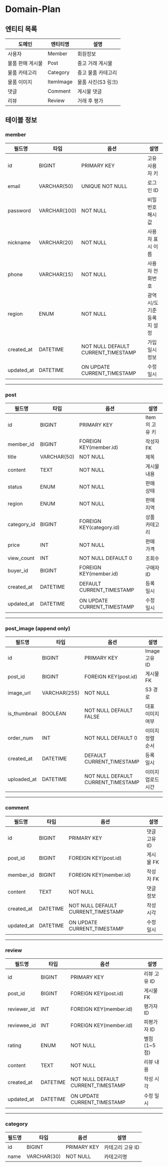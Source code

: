 # Domain-Plan

## 엔티티 목록

| 도메인           | 엔티티명      | 설명               |
| ---------------- |-----------| ------------------ |
| 사용자           | Member    | 회원정보           |
| 물품 판매 게시물 | Post      | 중고 거래 게시물   |
| 물품 카테고리    | Category  | 중고 물품 카테고리 |
| 물품 이미지      | ItemImage | 물품 사진(S3 링크) |
| 댓글             | Comment   | 게시물 댓글        |
| 리뷰             | Review    | 거래 후 평가       |



## 테이블 정보

### member

| 필드명     | 타입         | 옵션                               | 설명                       |
| ---------- | ------------ | ---------------------------------- | -------------------------- |
| id         | BIGINT       | PRIMARY KEY                        | 고유 사용자 키             |
| email      | VARCHAR(50)  | UNIQUE NOT NULL                    | 로그인 ID                  |
| password   | VARCHAR(100) | NOT NULL                           | 비밀번호 해시값            |
| nickname   | VARCHAR(20)  | NOT NULL                           | 사용자 표시 이름           |
| phone      | VARCHAR(15)  | NOT NULL                           | 사용자 전화번호            |
| region     | ENUM         | NOT NULL                           | 광역시/도 기준 등록지 설정 |
| created_at | DATETIME     | NOT NULL DEFAULT CURRENT_TIMESTAMP | 가입일시 정보              |
| updated_at | DATETIME     | ON UPDATE CURRENT_TIMESTAMP        | 수정 일시                  |

---

### post

| 필드명      | 타입        | 옵션                        | 설명           |
| ----------- | ----------- | --------------------------- | -------------- |
| id          | BIGINT      | PRIMARY KEY                 | Item의 고유 키 |
| member_id     | BIGINT      | FOREIGN KEY(member.id)        | 작성자 FK      |
| title       | VARCHAR(50) | NOT NULL                    | 제목           |
| content     | TEXT        | NOT NULL                    | 게시물 내용    |
| status      | ENUM        | NOT NULL                    | 판매 상태      |
| region      | ENUM        | NOT NULL                    | 판매 지역      |
| category_id | BIGINT      | FOREIGN KEY(category.id)    | 상품 카테고리  |
| price       | INT         | NOT NULL                    | 판매 가격      |
| view_count  | INT         | NOT NULL DEFAULT 0          | 조회수         |
| buyer_id    | BIGINT      | FOREIGN KEY(member.id)        | 구매자 ID      |
| created_at  | DATETIME    | DEFAULT CURRENT_TIMESTAMP   | 등록 일시      |
| updated_at  | DATETIME    | ON UPDATE CURRENT_TIMESTAMP | 수정 일시      |

---

### post_image (append only)

| 필드명       | 타입         | 옵션                               | 설명               |
| ------------ | ------------ | ---------------------------------- | ------------------ |
| id           | BIGINT       | PRIMARY KEY                        | Image 고유 ID      |
| post_id      | BIGINT       | FOREIGN KEY(post.id)               | 게시물 FK          |
| image_url    | VARCHAR(255) | NOT NULL                           | S3 경로            |
| is_thumbnail | BOOLEAN      | NOT NULL DEFAULT FALSE             | 대표 이미지 여부   |
| order_num    | INT          | NOT NULL DEFAULT 0                 | 이미지 정렬 순서   |
| created_at   | DATETIME     | DEFAULT CURRENT_TIMESTAMP          | 등록 일시          |
| uploaded_at  | DATETIME     | NOT NULL DEFAULT CURRENT_TIMESTAMP | 이미지 업로드 시간 |

---

### comment

| 필드명     | 타입     | 옵션                               | 설명         |
| ---------- | -------- | ---------------------------------- | ------------ |
| id         | BIGINT   | PRIMARY KEY                        | 댓글 고유 ID |
| post_id    | BIGINT   | FOREIGN KEY(post.id)               | 게시물 FK    |
| member_id    | BIGINT   | FOREIGN KEY(member.id)               | 작성자 FK    |
| content    | TEXT     | NOT NULL                           | 댓글 정보    |
| created_at | DATETIME | NOT NULL DEFAULT CURRENT_TIMESTAMP | 작성 시각    |
| updated_at | DATETIME | ON UPDATE CURRENT_TIMESTAMP        | 수정 일시    |

---

### review

| 필드명      | 타입     | 옵션                               | 설명         |
| ----------- | -------- | ---------------------------------- | ------------ |
| id          | BIGINT   | PRIMARY KEY                        | 리뷰 고유 ID |
| post_id     | BIGINT   | FOREIGN KEY(post.id)               | 게시물 FK    |
| reviewer_id | INT      | FOREIGN KEY(member.id)               | 평가자 ID    |
| reviewee_id | INT      | FOREIGN KEY(member.id)               | 피평가자 ID  |
| rating      | ENUM     | NOT NULL                           | 별점 (1~5점) |
| content     | TEXT     | NOT NULL                           | 리뷰 내용    |
| created_at  | DATETIME | NOT NULL DEFAULT CURRENT_TIMESTAMP | 작성 시각    |
| updated_at  | DATETIME | ON UPDATE CURRENT_TIMESTAMP        | 수정 일시    |

---

### category

| 필드명 | 타입        | 옵션        | 설명             |
| ------ | ----------- | ----------- | ---------------- |
| id     | BIGINT      | PRIMARY KEY | 카테고리 고유 ID |
| name   | VARCHAR(30) | NOT NULL    | 카테고리명       |

